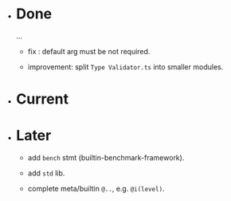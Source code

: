 - # Done

    ...

    - fix : default arg must be not required.

    - improvement: split `Type Validator.ts` into smaller modules.

- # Current

- # Later

    - add `bench` stmt (builtin-benchmark-framework).

    - add `std` lib.

    - complete meta/builtin `@..`, e.g. `@i(level)`.